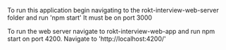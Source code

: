To run this application begin navigating to the rokt-interview-web-server folder and run 'npm start'
It must be on port 3000

To run the web server navigate to rokt-interview-web-app and run npm start on port 4200. Navigate to 'http://localhost:4200/'

